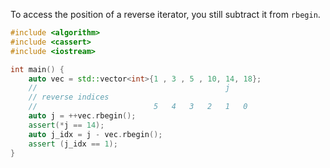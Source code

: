 To access the position of a reverse iterator, you still subtract it from `rbegin`.

```cpp
#include <algorithm>
#include <cassert>
#include <iostream>

int main() {
    auto vec = std::vector<int>{1 , 3 , 5 , 10, 14, 18};
    //                                          j
    // reverse indices
    //                          5   4   3   2   1   0
    auto j = ++vec.rbegin();
    assert(*j == 14);
    auto j_idx = j - vec.rbegin();
    assert (j_idx == 1);
}
```

